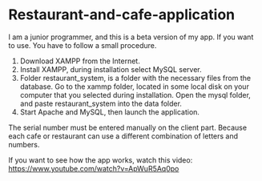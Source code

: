 # Restaurant-and-cafe-application
I am a junior programmer, and this is a beta version of my app.
If you want to use.
You have to follow a small procedure.
1. Download XAMPP from the Internet.
2. Install XAMPP, during installation select MySQL server.
3. Folder restaurant_system, is a folder with the necessary files from the database.
Go to the xammp folder, located in some local disk on your computer that you selected during installation. Open the mysql folder, and paste restaurant_system into the data folder.
4. Start Apache and MySQL, then launch the application.

 The serial number must be entered manually on the client part. Because each cafe or restaurant can use a different combination of letters and numbers.
 
If you want to see how the app works, watch this video:
https://www.youtube.com/watch?v=ApWuR5Aq0po 
